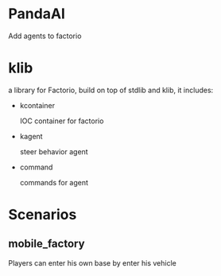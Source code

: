 PandaAI
===

Add agents to factorio

klib
===
a library for Factorio, build on top of stdlib and klib, it includes:

* kcontainer
    
    IOC container for factorio
    
* kagent
    
    steer behavior agent 
    
* command

    commands for agent

Scenarios
===

mobile_factory
---
Players can enter his own base by enter his vehicle

